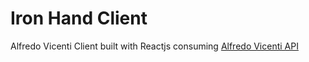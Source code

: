 # Iron Hand Client

Alfredo Vicenti Client built with Reactjs consuming [Alfredo Vicenti API](https://github.com/AdrianoLG/alfredo-vicenti-server)
